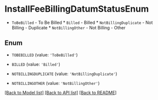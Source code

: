 # InstallFeeBillingDatumStatusEnum

* `ToBeBilled` - To Be Billed * `Billed` - Billed * `NotBillingDuplicate` - Not Billing - Duplicate * `NotBillingOther` - Not Billing - Other

## Enum

* `TOBEBILLED` (value: `'ToBeBilled'`)

* `BILLED` (value: `'Billed'`)

* `NOTBILLINGDUPLICATE` (value: `'NotBillingDuplicate'`)

* `NOTBILLINGOTHER` (value: `'NotBillingOther'`)

[[Back to Model list]](../README.md#documentation-for-models) [[Back to API list]](../README.md#documentation-for-api-endpoints) [[Back to README]](../README.md)


